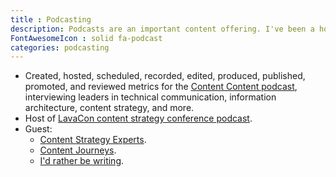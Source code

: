 ```yaml
---
title : Podcasting
description: Podcasts are an important content offering. I've been a host, producer, and guest.
FontAwesomeIcon : solid fa-podcast
categories: podcasting
---
```


- Created, hosted, scheduled, recorded, edited, produced, published, promoted, and reviewed metrics for the [Content Content podcast](/podcasts/), interviewing leaders in technical communication, information architecture, content strategy, and more.
- Host of [LavaCon content strategy conference podcast](https://lavacon.org/category/podcast/).
- Guest:
  - [Content Strategy Experts](https://www.scriptorium.com/2018/02/full-transcript-podcasting-strategy-podcast-guest-ed-marsh/).
  - [Content Journeys](https://anchor.fm/contentjourneys/episodes/Content-Journeys---014---Content-Podcasting-e160pu0).
  - [I'd rather be writing](https://idratherbewriting.com/blog/evolution-of-podcasting-podcast-ed-marsh).
